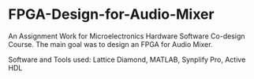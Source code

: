 # FPGA-Design-for-Audio-Mixer
An Assignment Work for Microelectronics Hardware Software Co-design Course. The main goal was to design an FPGA for Audio Mixer.

Software and Tools used: Lattice Diamond, MATLAB, Synplify Pro, Active HDL
